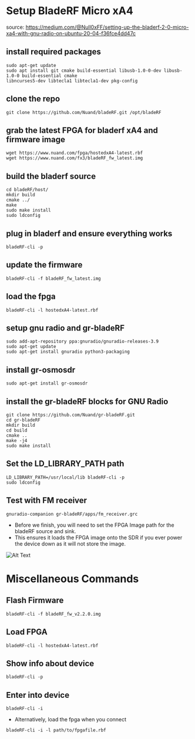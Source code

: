 # Setup BladeRF Micro xA4

source: https://medium.com/@Null0xFF/setting-up-the-bladerf-2-0-micro-xa4-with-gnu-radio-on-ubuntu-20-04-f36fce4dd47c

## install required packages

```
sudo apt-get update
sudo apt install git cmake build-essential libusb-1.0-0-dev libusb-1.0-0 build-essential cmake
libncurses5-dev libtecla1 libtecla1-dev pkg-config
```

## clone the repo

`git clone https://github.com/Nuand/bladeRF.git /opt/bladeRF`

## grab the latest FPGA for bladerf xA4 and firmware image
```
wget https://www.nuand.com/fpga/hostedxA4-latest.rbf
wget https://www.nuand.com/fx3/bladeRF_fw_latest.img
```

## build the bladerf source

```
cd bladeRF/host/
mkdir build
cmake ../
make
sudo make install
sudo ldconfig
```

## plug in bladerf and ensure everything works

`bladeRF-cli -p`

## update the firmware

`bladeRF-cli -f bladeRF_fw_latest.img`

## load the fpga

`bladeRF-cli -l hostedxA4-latest.rbf`

## setup gnu radio and gr-bladeRF

```
sudo add-apt-repository ppa:gnuradio/gnuradio-releases-3.9
sudo apt-get update
sudo apt-get install gnuradio python3-packaging
```

## install gr-osmosdr

`sudo apt-get install gr-osmosdr`

## install the gr-bladeRF blocks for GNU Radio

```
git clone https://github.com/Nuand/gr-bladeRF.git
cd gr-bladeRF
mkdir build
cd build
cmake ..
make -j4
sudo make install
```

## Set the LD_LIBRARY_PATH path

```
LD_LIBRARY_PATH=/usr/local/lib bladeRF-cli -p
sudo ldconfig
```

## Test with FM receiver

`gnuradio-companion gr-bladeRF/apps/fm_receiver.grc`

- Before we finish, you will need to set the FPGA Image path for the bladeRF source and sink.
- This ensures it loads the FPGA image onto the SDR if you ever power the device down as it will not store the image.

![Alt Text](https://miro.medium.com/v2/resize:fit:1196/format:webp/1*qDry9Ey48BROu-h0qYbYUQ.png)


# Miscellaneous Commands

## Flash Firmware 

`bladeRF-cli -f bladeRF_fw_v2.2.0.img`

## Load FPGA

`bladeRF-cli -l hostedxA4-latest.rbf`

## Show info about device 

`bladeRF-cli -p`

## Enter into device 

`bladeRF-cli -i`

- Alternatively, load the fpga when you connect

`bladeRF-cli -i -l path/to/fpgafile.rbf`


